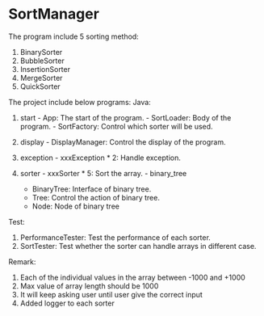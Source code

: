 # SortManager

The program include 5 sorting method:
1. BinarySorter
2. BubbleSorter
3. InsertionSorter
4. MergeSorter
5. QuickSorter

The project include below programs:
Java:
  1. start
    - App: The start of the program.
    - SortLoader: Body of the program.
    - SortFactory: Control which sorter will be used.
  
  2. display
    - DisplayManager: Control the display of the program.
  
  3. exception
    - xxxException * 2: Handle exception.

  4. sorter
    - xxxSorter * 5: Sort the array.
    - binary_tree
      - BinaryTree: Interface of binary tree.
      - Tree: Control the action of binary tree.
      - Node: Node of binary tree   

Test:
  1. PerformanceTester: Test the performance of each sorter.
  2. SortTester: Test whether the sorter can handle arrays in different case.

Remark:
1. Each of the individual values in the array between -1000 and +1000
2. Max value of array length should be 1000
3. It will keep asking user until user give the correct input
4. Added logger to each sorter
